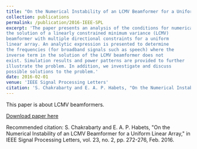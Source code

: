 ```yaml
---
title: "On the Numerical Instability of an LCMV Beamformer for a Uniform Linear Array"
collection: publications
permalink: /publication/2016-IEEE-SPL
excerpt: 'The paper presents an analysis of the conditions for numerical instability in
the solution of a linearly constrained minimum variance (LCMV)
beamformer with multiple directional constraints for a uniform
linear array. An analytic expression is presented to determine
the frequencies (for broadband signals such as speech) where the
inverse term in the solution of the LCMV beamformer does not
exist. Simulation results and power patterns are provided to further
illustrate the problem. In addition, we investigate and discuss
possible solutions to the problem.'
date: 2016-02-01
venue: 'IEEE Signal Processing Letters'
citation: 'S. Chakrabarty and E. A. P. Habets, "On the Numerical Instability of an LCMV Beamformer for a Uniform Linear Array," in IEEE Signal Processing Letters, vol. 23, no. 2, pp. 272-276, Feb. 2016.'
---
```

This paper is about LCMV beamformers.

[Download paper here](http://Soumitro-Chakrabarty.github.io/files/SPL_LCMV.pdf)

Recommended citation: S. Chakrabarty and E. A. P. Habets, "On the Numerical Instability of an LCMV Beamformer for a Uniform Linear Array," in IEEE Signal Processing Letters, vol. 23, no. 2, pp. 272-276, Feb. 2016.